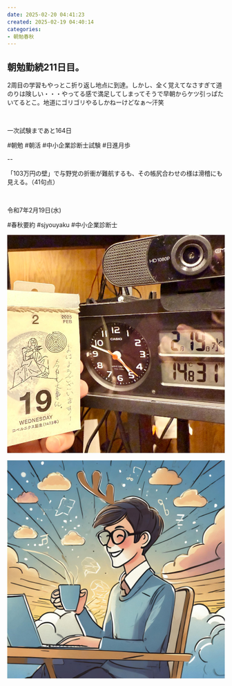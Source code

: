 ```yaml
---
date: 2025-02-20 04:41:23
created: 2025-02-19 04:40:14
categories:
- 朝勉春秋
---
```


## 朝勉勤続211日目。

2周目の学習もやっとこ折り返し地点に到達。しかし、全く覚えてなさすぎて道のりは険しい・・・やってる感で満足してしまってそうで早朝からケツ引っぱたいてるとこ。地道にゴリゴリやるしかねーけどなぁ〜汗笑

<br>

一次試験まであと164日

#朝勉 #朝活 #中小企業診断士試験 #日進月歩

  

\--

「103万円の壁」で与野党の折衝が難航するも、その帳尻合わせの様は滑稽にも見える。（41句点）

<br>

令和7年2月19日(水)

#春秋要約 #sjyouyaku #中小企業診断士

![](Files/IMG_1088.jpeg)  

![](Files/9A63D370-C820-4163-B940-509F4AC6CCF1.jpg)